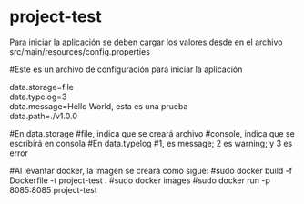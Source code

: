 # project-test

Para iniciar la aplicación se deben cargar los valores desde en el archivo src/main/resources/config.properties <br>

#Este es un archivo de configuración para iniciar la aplicación

data.storage=file<br>
data.typelog=3<br>
data.message=Hello World, esta es una prueba<br>
data.path=./v1.0.0<br>

#En data.storage
#file, indica que se creará archivo
#console, indica que se escribirá en consola
#En data.typelog
#1, es message; 2 es warning; y 3 es error

#Al levantar docker, la imagen se creará como sigue:
#sudo docker build -f Dockerfile -t project-test .
#sudo docker images
#sudo docker run -p 8085:8085 project-test
